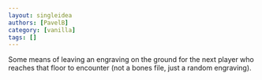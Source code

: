 ```yaml
---
layout: singleidea
authors: [PavelB]
category: [vanilla]
tags: []
---
```

Some means of leaving an engraving on the ground for the next player who reaches that floor to encounter (not a bones file, just a random engraving).
